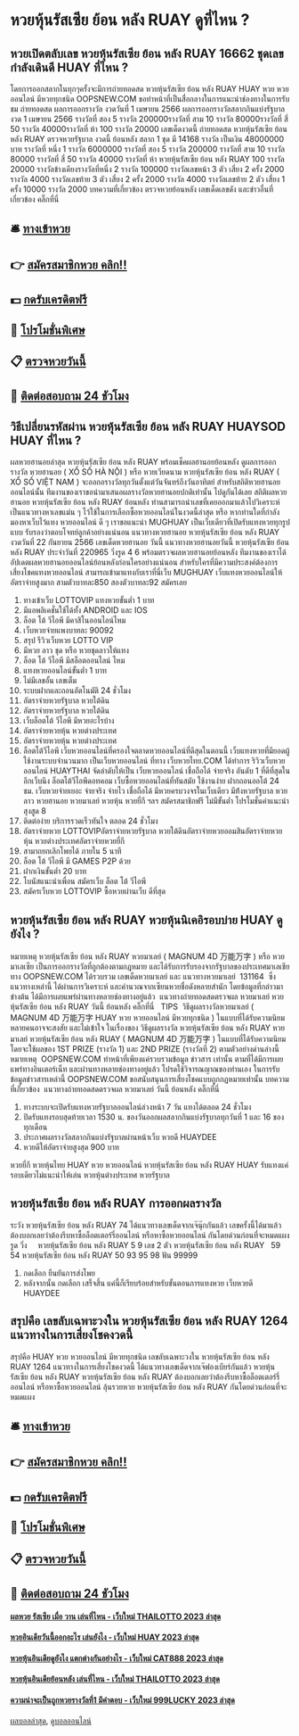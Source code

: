 # หวยหุ้นรัสเซีย ย้อน หลัง RUAY ดูที่ไหน ?
## หวยเปิดตลับเลข หวยหุ้นรัสเซีย ย้อน หลัง RUAY 16662 ชุดเลขกำลังเดินดี HUAY ที่ไหน ?
โดยการออกสลากในทุกๆครั้งจะมีการถ่ายทอดสด หวยหุ้นรัสเซีย ย้อน หลัง RUAY HUAY หวย หวยออนไลน์ มีหวยทุกชนิด OOPSNEW.COM ขอทำหน้าที่เป็นสื่อกลางในการแนะนำช่องทางในการรับชม
ถ่ายทอดสด ผลการออกรางวัล งวดวันที่ 1 เมษายน 2566
ผลการออกรางวัลสลากกินแบ่งรัฐบาล งวด 1 เมษายน 2566
รางวัลที่ สอง 5 รางวัล 200000รางวัลที่ สาม 10 รางวัล 80000รางวัลที่ สี่ 50 รางวัล 40000รางวัลที่ ห้า 100 รางวัล 20000
 เลขเด็ดงวดนี้ ถ่ายทอดสด หวยหุ้นรัสเซีย ย้อน หลัง RUAY ตรวจหวยรัฐบาล งวดนี้ ย้อนหลัง 
สลาก 1 ชุด มี 14168 รางวัล เป็นเงิน 48000000 บาท
รางวัลที่ หนึ่ง 1 รางวัล 6000000 รางวัลที่ สอง 5 รางวัล 200000 รางวัลที่ สาม 10 รางวัล 80000 รางวัลที่ สี่ 50 รางวัล 40000 รางวัลที่ ห้า หวยหุ้นรัสเซีย ย้อน หลัง RUAY 100 รางวัล 20000 รางวัลข้างเคียงรางวัลที่หนึ่ง 2 รางวัล 100000 รางวัลเลขหน้า 3 ตัว เสี่ยง 2 ครั้ง 2000 รางวัล 4000 รางวัลเลขท้าย 3 ตัว เสี่ยง 2 ครั้ง 2000 รางวัล 4000 รางวัลเลขท้าย 2 ตัว เสี่ยง 1 ครั้ง 10000 รางวัล 2000
บทความที่เกี่ยวข้อง
ตรวจหวยย้อนหลัง เลขเด็ดเลขดัง และข่าวอื่นที่เกี่ยวข้อง คลิ๊กที่นี่

## 🛎 [ทางเข้าหวย](https://bit.ly/3BG5bNw)
## 👉 [สมัครสมาชิกหวย คลิก!!](https://bit.ly/3BG5bNw)
## 💵 [กดรับเครดิตฟรี](https://bit.ly/3C3mvgS)
## 👑 [โปรโมชั่นพิเศษ](https://bit.ly/3C3mvgS)
## 📋 [ตรวจหวยวันนี้](https://bit.ly/3C3mvgS)
## 📱 [ติดต่อสอบถาม 24 ชัวโมง](https://bit.ly/3C3mvgS)

## วิธีเปลี่ยนรหัสผ่าน หวยหุ้นรัสเซีย ย้อน หลัง RUAY HUAYSOD HUAY ที่ไหน ?
ผลหวยฮานอยล่าสุด หวยหุ้นรัสเซีย ย้อน หลัง RUAY พร้อมเช็คผลฮานอยย้อนหลัง ดูผลการออกรางวัล หวยฮานอย ( XỔ SỐ HÀ NỘI ) หรือ หวยเวียดนาม หวยหุ้นรัสเซีย ย้อน หลัง RUAY ( XỔ SỐ VIỆT NAM ) จะออกอรางวัลทุกวันตั้งแต่วันจันทร์ถึงวันอาทิตย์ สำหรับสถิติหวยฮานอยออนไลน์นั้น ทีมงานของเราขอนำมาเสนอผลรางวัลหวยฮานอยปกติเท่านั้น ไปดูกันได้เลย
สถิติผลหวยฮานอย หวยหุ้นรัสเซีย ย้อน หลัง RUAY ย้อนหลัง ท่านสามารถนำเลขที่เคยออกมาแล้วไปวิเคราะห์เป็นแนวทางหาเลขแม่น ๆ ไว้ใช้ในการเลือกซื้อหวยออนไลน์ในงวดนี้ล่าสุด หรือ หากท่านใดที่กำลังมองหาเว็บไว้แทง หวยออนไลน์ ดี ๆ เราขอแนะนำ MUGHUAY เป็นเว็บเดียวที่เปิดรับแทงหวยทุกรูปแบบ รับรองว่าตอบโจทย์ลูกค้าอย่างแน่นอน
แนวทางหวยฮานอย หวยหุ้นรัสเซีย ย้อน หลัง RUAY งวดวันที่ 22 กันยายน 2566 เลขเด็ดหวยฮานอย วันนี้ แนวทางหวยฮานอยวันนี้ หวยหุ้นรัสเซีย ย้อน หลัง RUAY ประจำวันที่ 220965 วิ่งรูด 4 6 พร้อมตรวจผลหวยฮานอยย้อนหลัง ทีมงานของเราได้อัปเดตผลหวยฮานอยออนไลน์ย้อนหลังก่อนใครอย่างแน่นอน สำหรับใครที่มีความประสงค์ต้องการเสี่ยงโชคแทงหวยออนไลน์ สามารถเข้ามาแทงกับเราที่นี่เว็บ MUGHUAY เว็บแทงหวยออนไลน์ให้อัตราจ่ายสูงมาก สามตัวบาทละ850 สองตัวบาทละ92 สมัครเลย
1. ทางเข้าเว็บ LOTTOVIP แทงหวยขั้นต่ำ 1 บาท
2. มีแอพลิเคชั่นใช้ได้ทั้ง ANDROID และ IOS
3. ล็อต โต้ วีไอพี มีคาสิโนออนไลน์ไหม
4. เว็บหวยจ่ายแพงบาทละ 90092
5. สรุป รีวิวเว็บหวย LOTTO VIP
6. มีหวย ลาว ชุด หรือ หวยชุดลาวให้แทง
7. ล็อต โต้ วีไอพี มีสล็อตออนไลน์ ไหม
8. แทงหวยออนไลน์ขั้นต่ำ 1 บาท
9. ไม่มีเลขอั้น เลขเต็ม
10. ระบบฝากและถอนอัตโนมัติ 24 ชั่วโมง
11. อัตราจ่ายหวยรัฐบาล หวยใต้ดิน
12. อัตราจ่ายหวยรัฐบาล หวยใต้ดิน
13. เว็บล็อตโต้ วีไอพี มีหวยอะไรบ้าง
14. อัตราจ่ายหวยหุ้น หวยต่างประเทศ
15. อัตราจ่ายหวยหุ้น หวยต่างประเทศ
16. ล็อตโต้วีไอพี เว็บหวยออนไลน์ที่ครองใจตลาดหวยออนไลน์ที่ดีสุดในตอนนี้ เว็บแทงหวยที่มียอดผู้ใช้งานระบบจำนวนมาก เป็นเว็บหวยออนไลน์ ที่ทาง เว็บหวยไทย.COM ได้ทำการ ริวิวเว็บหวยออนไลน์ HUAYTHAI จัดลำดับให้เป็น เว็บหวยออนไลน์ เชื่อถือได้ จ่ายจริง อันดับ 1 ที่ดีที่สุดในอีกเว็บนึง ล็อตโต้วีไอพีดอทคอม เว็บซื้อหวยออนไลน์ที่ทันสมัย ใช้งานง่าย ฝากถอนออโต้ 24 ชม. เว็บหวยจ่ายเยอะ จ่ายจริง จ่ายไว เชื่อถือได้ มีหวยครบวงจรในเว็บเดียว มีท้้งหวยรัฐบาล หวยลาว หวยฮานอย หวยมาเลย์ หวยหุ้น หวยยี่กี ฯลฯ สมัครสมาชิกฟรี ไม่มีขั้นต่ำ โปรโมชั่นค่าแนะนำสุงสูด 8
17. ติดต่อง่าย บริการรวดเร็วทันใจ ตลอด 24 ชั่วโมง
18. อัตราจ่ายหวย LOTTOVIPอัตราจ่ายหวยรัฐบาล หวยใต้ดินอัตราจ่ายหวยออมสินอัตราจ่ายหวยหุ้น หวยต่างประเทศอัตราจ่ายหวยยี่กี
19. สามาถยกเลิกโพยได้ ภายใน 5 นาที
20. ล็อต โต้ วีไอพี มี GAMES P2P ด้วย
21. ฝากเงินขั้นต่ำ 20 บาท
22. โบนัสแนะนำเพื่อน สมัครเว็บ ล็อต โต้ วีไอพี
23. สมัครเว็บหวย LOTTOVIP ซื้อหวยผ่านเว็บ ดีที่สุด

## หวยหุ้นรัสเซีย ย้อน หลัง RUAY หวยหุ้นนิเคอิรอบบ่าย HUAY ดูยังไง ?
หมายเหตุ หวยหุ้นรัสเซีย ย้อน หลัง RUAY หวยมาเลย์ ( MAGNUM 4D 万能万字 ) หรือ หวยมาเลเซีย เป็นการออกรางวัลที่ถูกต้องตามกฎหมาย และได้รับการรับรองจากรัฐบาลของประเทศมาเลเชีย
ทาง OOPSNEW.COM ได้รวบรวม เลขเด็ดหวยมาเลย์ และ แนวทางหวยมาเลย์  131164  ซึ่งแนวทางเหล่านี้ ได้ผ่านการวิเคราะห์ และคำนวณจากเซียนหวยชื่อดังหลายสำนัก โดยข้อมูลที่กล่าวมาข่างต้น ได้มีการเผยแพร่ผ่านทางหลายช่องทางอยู่แล้ว
 แนวทางถ่ายทอดสดตรวจผล หวยมาเลย์ หวยหุ้นรัสเซีย ย้อน หลัง RUAY วันนี้ ย้อนหลัง คลิ๊กที่นี่  
TIPS  วิธีดูผลรางวัลหวยมาเลย์ ( MAGNUM 4D 万能万字 HUAY หวย หวยออนไลน์ มีหวยทุกชนิด ) ในแบบที่ได้รับความนิยม
หลายคนอาจจะสงสัย และไม่เข้าใจ ในเรื่องของ วิธีดูผลรางวัล หวยหุ้นรัสเซีย ย้อน หลัง RUAY หวยมาเลย์ หวยหุ้นรัสเซีย ย้อน หลัง RUAY ( MAGNUM 4D 万能万字 ) ในแบบที่ได้รับความนิยม โดยจะใช้ผลของ 1ST PRIZE (รางวัล 1) และ 2ND PRIZE (รางวัลที่ 2) ตามตัวอย่างด่านล่างนี้
หมายเหตุ  OOPSNEW.COM ทำหน้าที่เพียงแค่รวบรวมข้อมูล ข่าวสาร เท่านั้น ตามที่ได้มีการเผยแพร่ทางอินเตอร์เน็ท และผ่านทางหลายช่องทางอยู่แล้ว โปรดใช้วิจารณญาณของท่านเอง ในการรับข้อมูลข่าวสารเหล่านี้ OOPSNEW.COM ขอสนับสนุนการเสี่ยงโชคแบบถูกกฎหมายเท่านั้น
บทความที่เกี่ยวข้อง
 แนวทางถ่ายทอดสดตรวจผล หวยมาเลย์ วันนี้ ย้อนหลัง คลิ๊กที่นี่  
1. ทางระบบจะเปิดรับแทงหวยรัฐบาลออนไลน์ล่วงหน้า 7 วัน แทงได้ตลอด 24 ชั่วโมง
2. ปิดรับแทงรอบสุดท้ายเวลา 1530 น. ของวันออกผลสลากกินแบ่งรัฐบาลทุกวันที่ 1 และ 16 ของทุกเดือน
3. ประกาศผลรางวัลสลากกินแบ่งรัฐบาลผ่านหน้าเว็บ หวยดี HUAYDEE
4. หวยดีให้อัตราจ่ายสูงสุด 900 บาท

หวยยี่กี
หวยหุ้นไทย HUAY หวย หวยออนไลน์ หวยหุ้นรัสเซีย ย้อน หลัง RUAY HUAY รับแทงแค่รอบเดียวไม่แนะนำให้เล่น
หวยหุ้นต่างประเทศ
หวยรัฐบาล

## หวยหุ้นรัสเซีย ย้อน หลัง RUAY การออกผลรางวัล
ระวัง หวยหุ้นรัสเซีย ย้อน หลัง RUAY 74
ได้แนวทางเลขเด็ดจากเจ๊นุ๊กกันแล้ว เลขครั้งนี้ได้มาแล้ว ต้องบอกเลยว่าต้องรีบหาซื้อล็อตเตอร์รี่ออนไลน์ หรือหาซื้อหวยออนไลน์ กันโดยด่วนก่อนที่จะหมดแผง
รูด วิ่ง     หวยหุ้นรัสเซีย ย้อน หลัง RUAY 5 9
เลข 2 ตัว หวยหุ้นรัสเซีย ย้อน หลัง RUAY   59 54 หวยหุ้นรัสเซีย ย้อน หลัง RUAY 50 93 95 98
ฟัน 99999
1. กดเลือก ยืนยันการส่งโพย
2. หลังจากนั้น กดเลือก เสร็จสิ้น แค่นี้ก็เรียบร้อยสำหรับขั้นตอนการแทงหวย เว็บหวยดี HUAYDEE

## สรุปคือ เลขลับเฉพาะวงใน หวยหุ้นรัสเซีย ย้อน หลัง RUAY 1264 แนวทางในการเสี่ยงโชคงวดนี้
สรุปคือ HUAY หวย หวยออนไลน์ มีหวยทุกชนิด เลขลับเฉพาะวงใน หวยหุ้นรัสเซีย ย้อน หลัง RUAY 1264 แนวทางในการเสี่ยงโชคงวดนี้ ได้แนวทางเลขเด็ดจากเจ๊ฟองเบียร์กันแล้ว หวยหุ้นรัสเซีย ย้อน หลัง RUAY หวยหุ้นรัสเซีย ย้อน หลัง RUAY ต้องบอกเลยว่าต้องรีบหาซื้อล็อตเตอร์รี่ออนไลน์ หรือหาซื้อหวยออนไลน์ ลุ้นรวยหวย หวยหุ้นรัสเซีย ย้อน หลัง RUAY กันโดยด่วนก่อนที่จะหมดแผง

## 🛎 [ทางเข้าหวย](https://bit.ly/3BG5bNw)
## 👉 [สมัครสมาชิกหวย คลิก!!](https://bit.ly/3BG5bNw)
## 💵 [กดรับเครดิตฟรี](https://bit.ly/3C3mvgS)
## 👑 [โปรโมชั่นพิเศษ](https://bit.ly/3C3mvgS)
## 📋 [ตรวจหวยวันนี้](https://bit.ly/3C3mvgS)
## 📱 [ติดต่อสอบถาม 24 ชัวโมง](https://bit.ly/3C3mvgS)

#### [ผลหวย รัสเซีย เมื่อ วาน เล่นที่ไหน - เว็บใหม่ THAILOTTO 2023 ล่าสุด](https://atom.io/themes/ผลหวย%20รัสเซีย%20เมื่อ%20วาน%20เล่นที่ไหน%20-%20เว็บใหม่%20thailotto%202023%20ล่าสุด)
#### [หวยอินเดียวันนี้ออกอะไร เล่นยังไง - เว็บใหม่ HUAY 2023 ล่าสุด](https://atom.io/themes/หวยอินเดียวันนี้ออกอะไร%20เล่นยังไง%20-%20เว็บใหม่%20huay%202023%20ล่าสุด)
#### [หวยหุ้นอินเดียดูยังไง แตกต่างกันอย่างไร - เว็บใหม่ CAT888 2023 ล่าสุด](https://atom.io/themes/หวยหุ้นอินเดียดูยังไง%20แตกต่างกันอย่างไร%20-%20เว็บใหม่%20cat888%202023%20ล่าสุด)
#### [หวยหุ้นอินเดียย้อนหลัง เล่นที่ไหน - เว็บใหม่ THAILOTTO 2023 ล่าสุด](https://atom.io/themes/หวยหุ้นอินเดียย้อนหลัง%20เล่นที่ไหน%20-%20เว็บใหม่%20thailotto%202023%20ล่าสุด)
#### [ความน่าจะเป็นถูกหวยรางวัลที่1 มีคำตอบ - เว็บใหม่ 999LUCKY 2023 ล่าสุด](https://atom.io/themes/ความน่าจะเป็นถูกหวยรางวัลที่1%20มีคำตอบ%20-%20เว็บใหม่%20999lucky%202023%20ล่าสุด)

[ผลบอลล่าสุด](https://siamsport.tv "ผลบอลล่าสุด"), [ดูบอลออนไลน์](https://siamsport.tv/ดูบอลสด "ดูบอลออนไลน์")